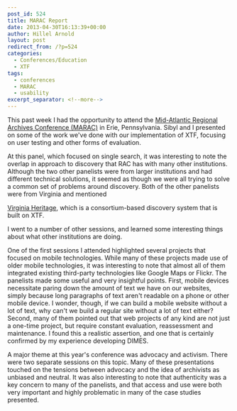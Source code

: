 ```yaml
---
post_id: 524
title: MARAC Report
date: 2013-04-30T16:13:39+00:00
author: Hillel Arnold
layout: post
redirect_from: /?p=524
categories:
  - Conferences/Education
  - XTF
tags:
  - conferences
  - MARAC
  - usability
excerpt_separator: <!--more-->
---
```

This past week I had the opportunity to attend the [Mid-Atlantic Regional Archives Conference (MARAC)](http://www.marac.info/) in Erie, Pennsylvania. Sibyl and I presented on some of the work we've done with our implementation of XTF, focusing on user testing and other forms of evaluation.

<!--more-->At this panel, which focused on single search, it was interesting to note the overlap in approach to discovery that RAC has with many other institutions. Although the two other panelists were from larger institutions and had different technical solutions, it seemed as though we were all trying to solve a common set of problems around discovery. Both of the other panelists were from Virginia and mentioned 

[Virginia Heritage](http://www2.lib.virginia.edu/small/vhp/), which is a consortium-based discovery system that is built on XTF.

I went to a number of other sessions, and learned some interesting things about what other institutions are doing.

One of the first sessions I attended highlighted several projects that focused on mobile technologies. While many of these projects made use of older mobile technologies, it was interesting to note that almost all of them integrated existing third-party technologies like Google Maps or Flickr. The panelists made some useful and very insightful points. First, mobile devices necessitate paring down the amount of text we have on our websites, simply because long paragraphs of text aren't readable on a phone or other mobile device. I wonder, though, if we can build a mobile website without a lot of text, why can't we build a regular site without a lot of text either? Second, many of them pointed out that web projects of any kind are not just a one-time project, but require constant evaluation, reassessment and maintenance. I found this a realistic assertion, and one that is certainly confirmed by my experience developing DIMES.

A major theme at this year's conference was advocacy and activism. There were two separate sessions on this topic. Many of these presentations touched on the tensions between advocacy and the idea of archivists as unbiased and neutral. It was also interesting to note that authenticity was a key concern to many of the panelists, and that access and use were both very important and highly problematic in many of the case studies presented.
